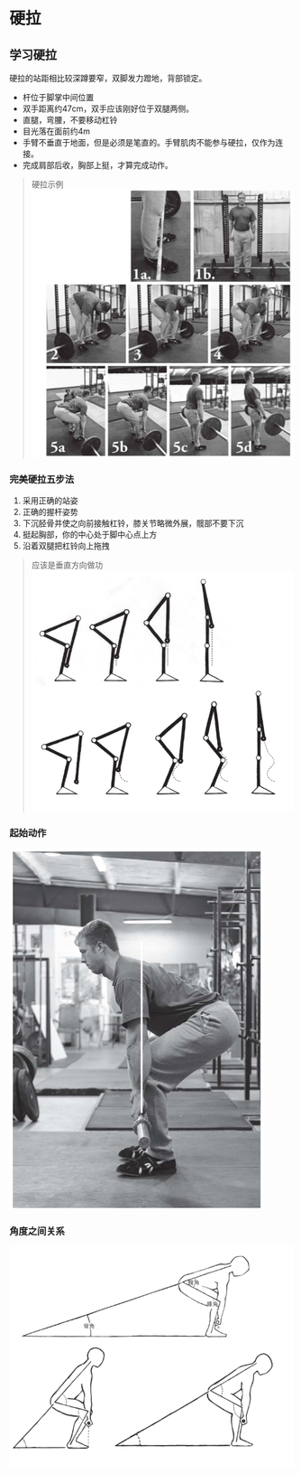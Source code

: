 # 硬拉

## 学习硬拉
硬拉的站距相比较深蹲要窄，双脚发力蹬地，背部锁定。

- 杆位于脚掌中间位置
- 双手距离约47cm，双手应该刚好位于双腿两侧。
- 直腿，弯腰，不要移动杠铃
- 目光落在面前约4m
- 手臂不垂直于地面，但是必须是笔直的。手臂肌肉不能参与硬拉，仅作为连接。
- 完成肩部后收，胸部上挺，才算完成动作。

> 硬拉示例
![ 硬拉示例 ]( ../../images/硬拉示例.png )

### 完美硬拉五步法
1. 采用正确的站姿
2. 正确的握杆姿势
3. 下沉胫骨并使之向前接触杠铃，膝关节略微外展，髋部不要下沉
4. 挺起胸部，你的中心处于脚中心点上方
5. 沿着双腿把杠铃向上拖拽

> 应该是垂直方向做功
![ 硬拉做功示例 ]( ../../images/硬拉做功示例.png )

### 起始动作
![ 硬拉起始动作 ]( ../../images/硬拉起始动作.png )

### 角度之间关系
![角度之间关系](../../images/背角髋角膝角.png)
